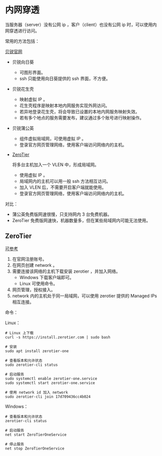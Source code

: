 # 内网穿透

当服务器（server）没有公网 ip ，客户（client）也没有公网 ip 时，可以使用内网穿透进行访问。

常用的方法包括：

[贝锐官网](https://www.oray.com/)

- 贝锐向日葵

  - 可图形界面。
  - ssh 只能使用向日葵提供的 ssh 界面，不方便。
  
- 贝锐花生壳

  - 映射虚拟 IP 。
  - 花生壳程序是映射本地内网服务实现外网访问。
  - 若异地登录花生壳，将会导致已设置的本地内网服务映射失效。
  - 若有多个地点的服务需要发布，建议通过多个账号进行映射操作。
  
- 贝锐蒲公英

  - 组件虚拟局域网，可使用虚拟 IP 。
  - 登录官方网页管理网络，使用客户端访问网络内的主机。

- [ZeroTier](https://www.zerotier.com/)

  将多台主机加入一个 VLEN 中，形成局域网。

  - 使用虚拟 IP 。
  - 局域网内的主机可以用一般 ssh 方法相互访问。
  - 加入 VLEN 后，不需要开启客户端就能使用。
  - 登录官方网页管理网络，使用客户端访问网络内的主机。

对比：

- 蒲公英免费版网速很慢，只支持网内 3 台免费机器。
- ZeroTier 免费版网速快，机器数量多，但在某些局域网内可能无法使用。

## ZeroTier

[可参考](https://zhuanlan.zhihu.com/p/422171986)

1. 在官网注册账号。
2. 在网页创建 network 。
3. 需要连接该网络的主机下载安装 zerotier ，并加入网络。
	- Windows 下载客户端即可。
	- Linux 可使用命令。
4. 网页管理，授权接入。
5. network 内的主机处于同一局域网，可以使用 zerotier 提供的 Managed IPs 相互连接。

命令：

Linux：

```shell
# Linux 上下载
curl -s https://install.zerotier.com | sudo bash

# 安装
sudo apt install zerotier-one

# 查看版本和允许状态
sudo zerotier-cli status

# 启动服务
sudo systemctl enable zerotier-one.service
sudo systemctl start zerotier-one.service

# 使用 network id 加入 network
sudo zerotier-cli join 17d709436cc4b024
```

Windows：

```shell
# 查看版本和允许状态
zerotier-cli status

# 启动服务
net start ZeroTierOneService

# 停止服务
net stop ZeroTierOneService
```

